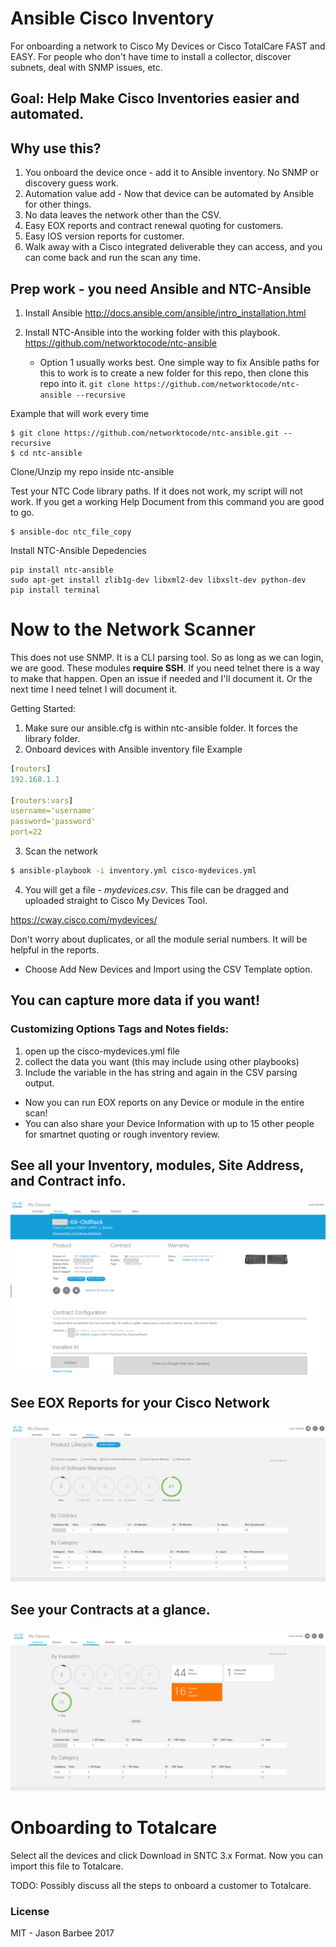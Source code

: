 # Ansible Cisco Inventory
For onboarding a network to Cisco My Devices or Cisco TotalCare FAST and EASY.
For people who don't have time to install a collector, discover subnets, deal with SNMP issues, etc.

## Goal: Help Make Cisco Inventories easier and automated.

## Why use this?
1. You onboard the device once - add it to Ansible inventory. No SNMP or discovery guess work.
2. Automation value add - Now that device can be automated by Ansible for other things.
3. No data leaves the network other than the CSV.
4. Easy EOX reports and contract renewal quoting for customers.
5. Easy IOS version reports for customer.
6. Walk away with a Cisco integrated deliverable they can access, and you can come back and run the scan any time.


## Prep work - you need Ansible and NTC-Ansible
1. Install Ansible
http://docs.ansible.com/ansible/intro_installation.html

2. Install NTC-Ansible into the working folder with this playbook.
https://github.com/networktocode/ntc-ansible

    * Option 1 usually works best.
One simple way to fix Ansible paths for this to work is to create a new folder for this repo, then clone this repo into it.
```git clone https://github.com/networktocode/ntc-ansible --recursive```

Example that will work every time
```
$ git clone https://github.com/networktocode/ntc-ansible.git --recursive
$ cd ntc-ansible
```
Clone/Unzip my repo inside ntc-ansible

Test your NTC Code library paths. If it does not work, my script will not work. 
If you get a working Help Document from this command you are good to go.
```
$ ansible-doc ntc_file_copy
```

Install NTC-Ansible Depedencies
```
pip install ntc-ansible
sudo apt-get install zlib1g-dev libxml2-dev libxslt-dev python-dev
pip install terminal
```

# Now to the Network Scanner
This does not use SNMP. It is a CLI parsing tool. So as long as we can login, we are good.
These modules **require SSH**. If you need telnet there is a way to make that happen. Open an issue if needed and I'll document it. Or the next time I need telnet I will document it.

Getting Started:
1. Make sure our ansible.cfg is within ntc-ansible folder. It forces the library folder.
2. Onboard devices with Ansible inventory file
Example
```yaml
[routers]
192.168.1.1

[routers:vars]
username='username'
password='password'
port=22
```
3. Scan the network
```bash
$ ansible-playbook -i inventory.yml cisco-mydevices.yml
```
4. You will get a file - *mydevices.csv*. This file can be dragged and uploaded straight to Cisco My Devices Tool.

https://cway.cisco.com/mydevices/

Don't worry about duplicates, or all the module serial numbers. It will be helpful in the reports.
* Choose Add New Devices and Import using the CSV Template option.

## You can capture more data if you want!
### Customizing Options Tags and Notes fields:
1. open up the cisco-mydevices.yml file
2. collect the data you want (this may include using other playbooks)
3. Include the variable in the has string and again in the CSV parsing output.

* Now you can run EOX reports on any Device or module in the entire scan!
* You can also share your Device Information with up to 15 other people for smartnet quoting or rough inventory review.

## See all your Inventory, modules, Site Address, and Contract info.
![](screenshots/Device-View-Cleaned.png)

## See EOX Reports for your Cisco Network
![](screenshots/EOL-Report-Cleaned.png)


## See your Contracts at a glance.
![](screenshots/Contract-Renewal-Cleaned.png)

# Onboarding to Totalcare
Select all the devices and click Download in SNTC 3.x Format.
Now you can import this file to Totalcare.

TODO: Possibly discuss all the steps to onboard a customer to Totalcare.

### License
MIT - Jason Barbee 2017
